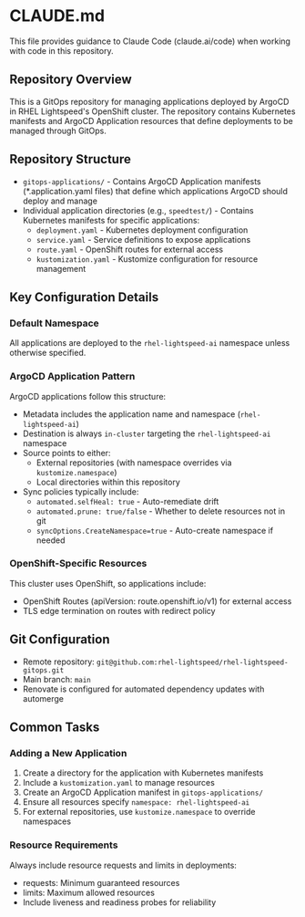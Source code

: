 # CLAUDE.md

This file provides guidance to Claude Code (claude.ai/code) when working with code in this repository.

## Repository Overview

This is a GitOps repository for managing applications deployed by ArgoCD in RHEL Lightspeed's OpenShift cluster. The repository contains Kubernetes manifests and ArgoCD Application resources that define deployments to be managed through GitOps.

## Repository Structure

- `gitops-applications/` - Contains ArgoCD Application manifests (*.application.yaml files) that define which applications ArgoCD should deploy and manage
- Individual application directories (e.g., `speedtest/`) - Contains Kubernetes manifests for specific applications:
  - `deployment.yaml` - Kubernetes deployment configuration
  - `service.yaml` - Service definitions to expose applications
  - `route.yaml` - OpenShift routes for external access
  - `kustomization.yaml` - Kustomize configuration for resource management

## Key Configuration Details

### Default Namespace
All applications are deployed to the `rhel-lightspeed-ai` namespace unless otherwise specified.

### ArgoCD Application Pattern
ArgoCD applications follow this structure:
- Metadata includes the application name and namespace (`rhel-lightspeed-ai`)
- Destination is always `in-cluster` targeting the `rhel-lightspeed-ai` namespace
- Source points to either:
  - External repositories (with namespace overrides via `kustomize.namespace`)
  - Local directories within this repository
- Sync policies typically include:
  - `automated.selfHeal: true` - Auto-remediate drift
  - `automated.prune: true/false` - Whether to delete resources not in git
  - `syncOptions.CreateNamespace=true` - Auto-create namespace if needed

### OpenShift-Specific Resources
This cluster uses OpenShift, so applications include:
- OpenShift Routes (apiVersion: route.openshift.io/v1) for external access
- TLS edge termination on routes with redirect policy

## Git Configuration

- Remote repository: `git@github.com:rhel-lightspeed/rhel-lightspeed-gitops.git`
- Main branch: `main`
- Renovate is configured for automated dependency updates with automerge

## Common Tasks

### Adding a New Application
1. Create a directory for the application with Kubernetes manifests
2. Include a `kustomization.yaml` to manage resources
3. Create an ArgoCD Application manifest in `gitops-applications/`
4. Ensure all resources specify `namespace: rhel-lightspeed-ai`
5. For external repositories, use `kustomize.namespace` to override namespaces

### Resource Requirements
Always include resource requests and limits in deployments:
- requests: Minimum guaranteed resources
- limits: Maximum allowed resources
- Include liveness and readiness probes for reliability